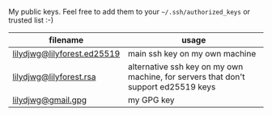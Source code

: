 My public keys. Feel free to add them to your `~/.ssh/authorized_keys` or trusted list :-)

filename                    | usage
--------------------------- | -----
lilydjwg@lilyforest.ed25519 | main ssh key on my own machine
lilydjwg@lilyforest.rsa     | alternative ssh key on my own machine, for servers that don't support ed25519 keys
lilydjwg@gmail.gpg          | my GPG key
